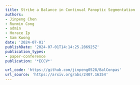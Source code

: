 ```yaml
---
title: Strike a Balance in Continual Panoptic Segmentation
authors:
- Jinpeng Chen
- Runmin Cong
- admin
- Horace Ip
- Sam Kwong
date: '2024-07-01'
publishDate: '2024-07-01T14:14:25.286925Z'
publication_types:
- paper-conference
publication: '*ECCV*'

url_code: 'https://github.com/jinpeng0528/BalConpas'
url_source: 'https://arxiv.org/abs/2407.16354'
---
```

